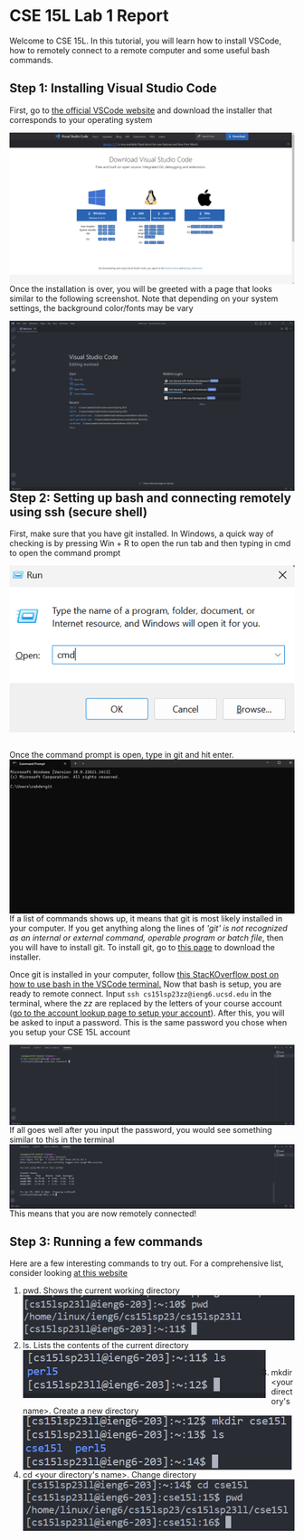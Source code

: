 # CSE 15L Lab 1 Report

Welcome to CSE 15L. In this tutorial, you will learn how to install VSCode, how to remotely connect to a remote computer and some useful bash commands. 

## Step 1: Installing Visual Studio Code
First, go to [the official VSCode website](https://code.visualstudio.com/) and download the installer that corresponds to your operating system

<img src="lab1_pic1.png"
     alt="Markdown Monster icon"
     style="float: left; margin-right: 10px;" />
     
     
Once the installation is over, you will be greeted with a page that looks similar to the following screenshot. Note that depending on your system settings, the background color/fonts may be vary

<img src="lab1_pic2.png"
     alt="Markdown Monster icon"
     style="float: left; margin-right: 10px;" />

## Step 2: Setting up bash and connecting remotely using ssh (secure shell)
First, make sure that you have git installed. In Windows, a quick way of checking is by pressing Win + R to open the run tab and then typing in cmd to open the command prompt

<img src="lab1_pic3.png"
     alt="Markdown Monster icon"
     style="display: block; margin: 0 auto" /> <br />

Once the command prompt is open, type in git and hit enter.  <br />
<img src="lab1_pic4.png"
     alt="Markdown Monster icon"
     style="float: left; margin-right: 10px;" /> <br />
 If a list of commands shows up, it means that git is most likely installed in your computer. If you get anything along the lines of *'git' is not recognized as an internal or external command, operable program or batch file*, then you will have to install git.
 To install git, go to [this page](https://gitforwindows.org/) to download the installer. <br />
 
Once git is installed in your computer, follow [this StacKOverflow post on how to use bash in the VSCode terminal.](https://gitforwindows.org/)
Now that bash is setup, you are ready to remote connect. Input ```ssh cs15lsp23zz@ieng6.ucsd.edu``` in the terminal, where the *zz* are replaced by the letters of your course account ([go to the account lookup page to setup your account](https://sdacs.ucsd.edu/~icc/index.php)). 
After this, you will be asked to input a password. This is the same password you chose when you setup your CSE 15L account <br />

<img src="lab1_pic5.png"
     alt="Markdown Monster icon"
     style="float: left; margin-right: 10px;" /> <br />
     
If all goes well after you input the password, you would see something similar to this in the terminal <br />
<img src="lab1_pic6.png"
     alt="Markdown Monster icon"
     style="float: left; margin-right: 10px;" /> <br />
This means that you are now remotely connected! <br />

## Step 3: Running a few commands
Here are a few interesting commands to try out. For a comprehensive list, consider looking [at this website](https://www.freecodecamp.org/news/bash-scripting-tutorial-linux-shell-script-and-command-line-for-beginners/) <br />

1) pwd. Shows the current working directory <br />
<img src="lab1_pic7.png"
     alt="Markdown Monster icon"
     style="float: left; margin-right: 10px;" /> <br />
     
2) ls. Lists the contents of the current directory <br />
<img src="lab1_pic8.png"
     alt="Markdown Monster icon"
     style="float: left; margin-right: 10px;" /> <br />
     
3) mkdir <your directory's name>. Create a new directory <br />
<img src="lab1_pic9.png"
     alt="Markdown Monster icon"
     style="float: left; margin-right: 10px;" /> <br />
     
4) cd <your directory's name>. Change directory <br />
<img src="lab1_pic10.png"
     alt="Markdown Monster icon"
     style="float: left; margin-right: 10px;" /> <br />
